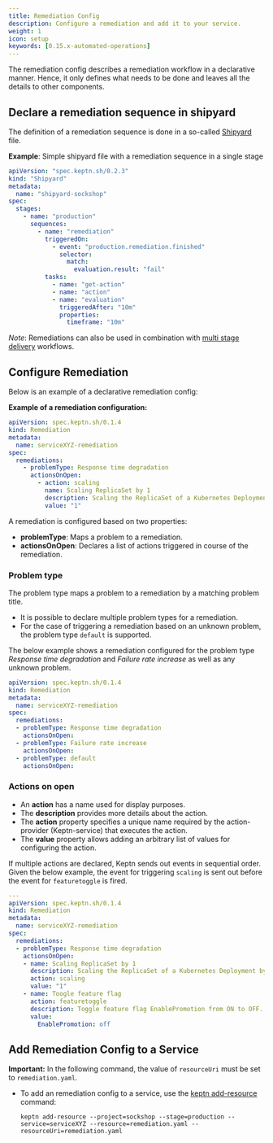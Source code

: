 ```yaml
---
title: Remediation Config
description: Configure a remediation and add it to your service.
weight: 1
icon: setup
keywords: [0.15.x-automated-operations]
---
```


The remediation config describes a remediation workflow in a declarative manner. Hence, it only defines what needs to be done and leaves all the details to other components. 

## Declare a remediation sequence in shipyard

The definition of a remediation sequence is done in a so-called [Shipyard](../../manage/shipyard/) file.

**Example**: Simple shipyard file with a remediation sequence in a single stage
```yaml
apiVersion: "spec.keptn.sh/0.2.3"
kind: "Shipyard"
metadata:
  name: "shipyard-sockshop"
spec:
  stages:
    - name: "production"
      sequences:
        - name: "remediation"
          triggeredOn:
            - event: "production.remediation.finished"
              selector:
                match:
                  evaluation.result: "fail"
          tasks:
            - name: "get-action"
            - name: "action"
            - name: "evaluation"
              triggeredAfter: "10m"
              properties:
                timeframe: "10m"
```

*Note*: Remediations can also be used in combination with [multi stage delivery](../../continuous_delivery/multi_stage/) workflows.


## Configure Remediation

Below is an example of a declarative remediation config: 

**Example of a remediation configuration:**

```yaml
apiVersion: spec.keptn.sh/0.1.4
kind: Remediation
metadata:
  name: serviceXYZ-remediation
spec:
  remediations:
    - problemType: Response time degradation
      actionsOnOpen:
        - action: scaling
          name: Scaling ReplicaSet by 1
          description: Scaling the ReplicaSet of a Kubernetes Deployment by 1
          value: "1"
```

A remediation is configured based on two properties:

* **problemType**: Maps a problem to a remediation. 
* **actionsOnOpen**: Declares a list of actions triggered in course of the remediation.

### Problem type

The problem type maps a problem to a remediation by a matching problem title. 

-	It is possible to declare multiple problem types for a remediation. 
-	For the case of triggering a remediation based on an unknown problem, the problem type `default` is supported. 

The below example shows a remediation configured for the problem type *Response time degradation* and *Failure rate increase* as well as any unknown problem.

```yaml
apiVersion: spec.keptn.sh/0.1.4
kind: Remediation
metadata:
  name: serviceXYZ-remediation
spec:
  remediations:  
  - problemType: Response time degradation
    actionsOnOpen:
  - problemType: Failure rate increase
    actionsOnOpen:
  - problemType: default
    actionsOnOpen:
```

### Actions on open

* An **action** has a name used for display purposes.
* The **description** provides more details about the action.
* The **action** property specifies a unique name required by the action-provider (Keptn-service) that executes the action.
* The **value** property allows adding an arbitrary list of values for configuring the action.

If multiple actions are declared, Keptn sends out events in sequential order. Given the below example, the event for triggering `scaling` is sent out before the event for `featuretoggle` is fired. 

```yaml
---
apiVersion: spec.keptn.sh/0.1.4
kind: Remediation
metadata:
  name: serviceXYZ-remediation
spec:
  remediations:
  - problemType: Response time degradation
    actionsOnOpen:
    - name: Scaling ReplicaSet by 1
      description: Scaling the ReplicaSet of a Kubernetes Deployment by 1
      action: scaling
      value: "1"
    - name: Toogle feature flag
      action: featuretoggle
      description: Toggle feature flag EnablePromotion from ON to OFF.
      value:
        EnablePromotion: off
```

## Add Remediation Config to a Service

**Important:** In the following command, the value of `resourceUri` must be set to `remediation.yaml`.

* To add an remediation config to a service, use the [keptn add-resource](../../reference/cli/commands/keptn_add-resource/) command:

    ```console
    keptn add-resource --project=sockshop --stage=production --service=serviceXYZ --resource=remediation.yaml --resourceUri=remediation.yaml
    ```

